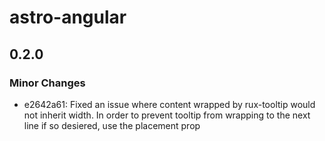 # astro-angular

## 0.2.0

### Minor Changes

- e2642a61: Fixed an issue where content wrapped by rux-tooltip would not inherit width. In order to prevent tooltip from wrapping to the next line if so desiered, use the placement prop
